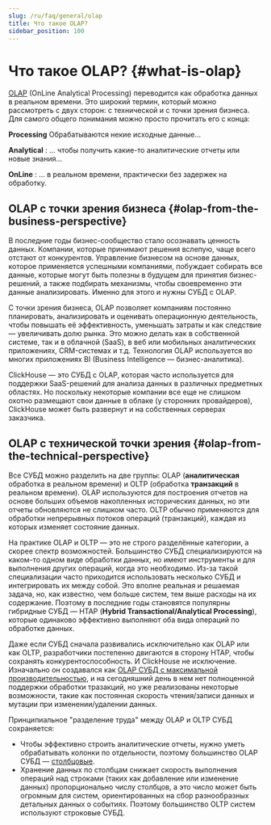 ```yaml
---
slug: /ru/faq/general/olap
title: Что такое OLAP?
sidebar_position: 100
---
```


# Что такое OLAP? {#what-is-olap}

[OLAP](https://ru.wikipedia.org/wiki/OLAP) (OnLine Analytical Processing) переводится как обработка данных в реальном времени. Это широкий термин, который можно рассмотреть с двух сторон: с технической и с точки зрения бизнеса. Для самого общего понимания можно просто прочитать его с конца:

**Processing**
    Обрабатываются некие исходные данные…

**Analytical**
:   … чтобы получить какие-то аналитические отчеты или новые знания…

**OnLine**
:   … в реальном времени, практически без задержек на обработку.

## OLAP с точки зрения бизнеса {#olap-from-the-business-perspective}

В последние годы бизнес-сообщество стало осознавать ценность данных. Компании, которые принимают решения вслепую, чаще всего отстают от конкурентов. Управление бизнесом на основе данных, которое применяется успешными компаниями, побуждает собирать все данные, которые могут быть полезны в будущем для принятия бизнес-решений, а также подбирать механизмы, чтобы своевременно эти данные анализировать. Именно для этого и нужны СУБД с OLAP.

С точки зрения бизнеса, OLAP позволяет компаниям постоянно планировать, анализировать и оценивать операционную деятельность, чтобы повышать её эффективность, уменьшать затраты и как следствие — увеличивать долю рынка. Это можно делать как в собственной системе, так и в облачной (SaaS), в веб или мобильных аналитических приложениях, CRM-системах и т.д. Технология OLAP используется во многих приложениях BI (Business Intelligence — бизнес-аналитика).

ClickHouse — это СУБД с OLAP, которая часто используется для поддержки SaaS-решений для анализа данных в различных предметных областях. Но поскольку некоторые компании все еще не слишком охотно размещают свои данные в облаке (у сторонних провайдеров), ClickHouse может быть развернут и на собственных серверах заказчика.

## OLAP с технической точки зрения {#olap-from-the-technical-perspective}

Все СУБД можно разделить на две группы: OLAP (**аналитическая** обработка в реальном времени) и OLTP (обработка **транзакций** в реальном времени). OLAP используются для построения отчетов на основе больших объемов накопленных исторических данных, но эти отчеты обновляются не слишком часто. OLTP обычно применяются для обработки непрерывных потоков операций (транзакций), каждая из которых изменяет состояние данных.

На практике OLAP и OLTP — это не строго разделённые категории, а скорее спектр возможностей. Большинство СУБД специализируются на каком-то одном виде обработки данных, но имеют инструменты и для выполнения других операций, когда это необходимо. Из-за такой специализации часто приходится использовать несколько СУБД и интегрировать их между собой. Это вполне реальная и решаемая задача, но, как известно, чем больше систем, тем выше расходы на их содержание. Поэтому в последние годы становятся популярны гибридные СУБД — HTAP (**Hybrid Transactional/Analytical Processing**), которые одинаково эффективно выполняют оба вида операций по обработке данных.

Даже если СУБД сначала развивались исключительно как OLAP или как OLTP, разработчики постепенно двигаются в сторону HTAP, чтобы сохранять конкурентоспособность. И ClickHouse не исключение. Изначально он создавался как [OLAP СУБД с максимальной производительностью](../../faq/general/why-clickhouse-is-so-fast.md), и на сегодняшний день в нем нет полноценной поддержки обработки тразакций, но уже реализованы некоторые возможности, такие как постоянная скорость чтения/записи данных и мутации при изменении/удалении данных.

Принципиальное "разделение труда" между OLAP и OLTP СУБД сохраняется:

-   Чтобы эффективно строить аналитические отчеты, нужно уметь обрабатывать колонки по отдельности, поэтому большинство OLAP СУБД — [столбцовые](../../faq/general/columnar-database.md).
-   Хранение данных по столбцам снижает скорость выполнения операций над строками (таких как добавление или изменение данных) пропорционально числу столбцов, а это число может быть огромным для систем, ориентированных на сбор разнообразных детальных данных о событиях. Поэтому большинство OLTP систем используют строковые СУБД.
